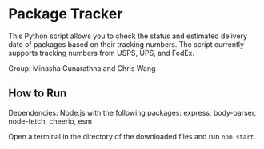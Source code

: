# Package Tracker

This Python script allows you to check the status and estimated delivery date of packages based on their tracking numbers. The script currently supports tracking numbers from USPS, UPS, and FedEx.

Group: Minasha Gunarathna and Chris Wang

## How to Run

Dependencies:
Node.js with the following packages:
express, body-parser, node-fetch, cheerio, esm

Open a terminal in the directory of the downloaded files and run `npm start`.